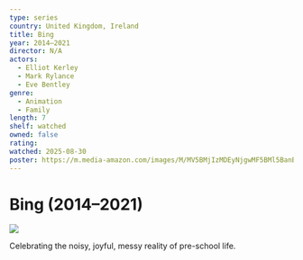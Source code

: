 ```yaml
---
type: series
country: United Kingdom, Ireland
title: Bing
year: 2014–2021
director: N/A
actors:
  - Elliot Kerley
  - Mark Rylance
  - Eve Bentley
genre:
  - Animation
  - Family
length: 7
shelf: watched
owned: false
rating:
watched: 2025-08-30
poster: https://m.media-amazon.com/images/M/MV5BMjIzMDEyNjgwMF5BMl5BanBnXkFtZTgwNDQwNTI4MjE@._V1_SX300.jpg
---
```


# Bing (2014–2021)

![](https://m.media-amazon.com/images/M/MV5BMjIzMDEyNjgwMF5BMl5BanBnXkFtZTgwNDQwNTI4MjE@._V1_SX300.jpg)

Celebrating the noisy, joyful, messy reality of pre-school life.